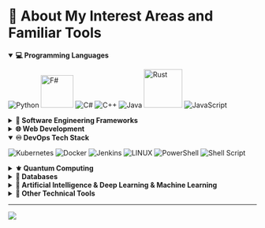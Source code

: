 # 💫 About My Interest Areas and Familiar Tools

<details open>
  <summary><b>💻 Programming Languages</b></summary>
  
  ![Python](https://img.shields.io/badge/python-3670A0?style=for-the-badge&logo=python&logoColor=ffdd54) 
  <img alt="F#" src="https://cdn.icon-icons.com/icons2/2530/PNG/512/fsharp_button_icon_151932.png" width=66px> ![C#](https://img.shields.io/badge/c%23-%23239120.svg?style=for-the-badge&logo=c-sharp&logoColor=white) 
  ![C++](https://img.shields.io/badge/c++-%2300599C.svg?style=for-the-badge&logo=c%2B%2B&logoColor=white) 
  ![Java](https://img.shields.io/badge/java-%23ED8B00.svg?style=for-the-badge&logo=java&logoColor=white) 
  <img alt="Rust" src="https://cdn.icon-icons.com/icons2/2530/PNG/512/rust_button_icon_151922.png" width=78px>
  ![JavaScript](https://img.shields.io/badge/javascript-%23323330.svg?style=for-the-badge&logo=javascript&logoColor=%23F7DF1E) 
  
<!-- ![F#](https://img.shields.io/badge/f%23-%23ED8B00?style=for-the-badge&logo=java&logoColor=white) -->
<!-- ![Go](https://img.shields.io/badge/go-%2300ADD8.svg?style=for-the-badge&logo=go&logoColor=white) -->
<!-- ![Ruby](https://img.shields.io/badge/ruby-%23CC342D.svg?style=for-the-badge&logo=ruby&logoColor=white) -->
  
</details>

<details>
  <summary><b>💯 Software Engineering Frameworks</b></summary>

  ![.Net](https://img.shields.io/badge/.NET-5C2D91?style=for-the-badge&logo=.net&logoColor=white) ![Spring](https://img.shields.io/badge/spring-%236DB33F.svg?style=for-the-badge&logo=spring&logoColor=white) ![React Native](https://img.shields.io/badge/react_native-%2320232a.svg?style=for-the-badge&logo=react&logoColor=%2361DAFB)
</details>

<details>
  <summary><b>🌐 Web Development</b></summary>

![Blazor](https://img.shields.io/badge/blazor-%235C2D91.svg?style=for-the-badge&logo=blazor&logoColor=white) ![HTML5](https://img.shields.io/badge/html5-%23E34F26.svg?style=for-the-badge&logo=html5&logoColor=white) ![CSS3](https://img.shields.io/badge/css3-%231572B6.svg?style=for-the-badge&logo=css3&logoColor=white) ![Bootstrap](https://img.shields.io/badge/bootstrap-%23563D7C.svg?style=for-the-badge&logo=bootstrap&logoColor=white) <!-- ![NodeJS](https://img.shields.io/badge/node.js-6DA55F?style=for-the-badge&logo=node.js&logoColor=white) --> <!-- ![Postman](https://img.shields.io/badge/Postman-FF6C37?style=for-the-badge&logo=postman&logoColor=white) -->
</details>

<details open>
  <summary><b>♾️ DevOps Tech Stack</b></summary>

  ![Kubernetes](https://img.shields.io/badge/kubernetes-%23326ce5.svg?style=for-the-badge&logo=kubernetes&logoColor=white) ![Docker](https://img.shields.io/badge/docker-%230db7ed.svg?style=for-the-badge&logo=docker&logoColor=white) <!-- ![Nginx](https://img.shields.io/badge/nginx-%23009639.svg?style=for-the-badge&logo=nginx&logoColor=white) --> ![Jenkins](https://img.shields.io/badge/jenkins-%232C5263.svg?style=for-the-badge&logo=jenkins&logoColor=white) <!-- ![ContainerD](https://camo.githubusercontent.com/aa03945ad9ddcd2021b35e4e63e70f1d506511c6c5d0d1c5bfebcb78679ab17f/68747470733a2f2f696d672e736869656c64732e696f2f7374617469632f76313f7374796c653d666f722d7468652d6261646765266d6573736167653d636f6e7461696e65726426636f6c6f723d353735373537266c6f676f3d636f6e7461696e657264266c6f676f436f6c6f723d464646464646266c6162656c3d) --> ![LINUX](https://img.shields.io/badge/Linux-FCC624?style=for-the-badge&logo=linux&logoColor=black) ![PowerShell](https://img.shields.io/badge/PowerShell-%235391FE.svg?style=for-the-badge&logo=powershell&logoColor=white) ![Shell Script](https://img.shields.io/badge/shell_script-%23121011.svg?style=for-the-badge&logo=gnu-bash&logoColor=white)
</details>

<details>
  <summary><b>⚜️ Quantum Computing</b></summary>

  ![Qiskit](https://img.shields.io/badge/Qiskit-%236929C4.svg?style=for-the-badge&logo=Qiskit&logoColor=white) ![Q#](https://img.shields.io/badge/q%23(qdk)-%23ED8B00?style=for-the-badge&logo=java&logoColor=white)  &nbsp;&nbsp;&nbsp;&nbsp;&nbsp;&nbsp;&nbsp; 
</details>

<details>
  <summary><b>📇 Databases</b></summary>
  
  ![MariaDB](https://img.shields.io/badge/MariaDB-003545?style=for-the-badge&logo=mariadb&logoColor=white) ![MySQL](https://img.shields.io/badge/mysql-%2300f.svg?style=for-the-badge&logo=mysql&logoColor=white) <!-- ![MongoDB](https://img.shields.io/badge/MongoDB-%234ea94b.svg?style=for-the-badge&logo=mongodb&logoColor=white) -->
</details>

<details>
  <summary><b>🤖 Artificial Intelligence & Deep Learning & Machine Learning </b></summary>

  ![NumPy](https://img.shields.io/badge/numpy-%23013243.svg?style=for-the-badge&logo=numpy&logoColor=white) ![PyTorch](https://img.shields.io/badge/PyTorch-%23EE4C2C.svg?style=for-the-badge&logo=PyTorch&logoColor=white) ![SciPy](https://img.shields.io/badge/SciPy-%230C55A5.svg?style=for-the-badge&logo=scipy&logoColor=%white) ![scikit-learn](https://img.shields.io/badge/scikit--learn-%23F7931E.svg?style=for-the-badge&logo=scikit-learn&logoColor=white)  <!-- ![TensorFlow](https://img.shields.io/badge/TensorFlow-%23FF6F00.svg?style=for-the-badge&logo=TensorFlow&logoColor=white) -->
</details>

<details>
  <summary><b>🔧 Other Technical Tools</b></summary>

  ![Git](https://img.shields.io/badge/git-%23F05033.svg?style=for-the-badge&logo=git&logoColor=white) ![LaTeX](https://img.shields.io/badge/latex-%23008080.svg?style=for-the-badge&logo=latex&logoColor=white) ![Markdown](https://img.shields.io/badge/markdown-%23000000.svg?style=for-the-badge&logo=markdown&logoColor=white) ![Figma](https://img.shields.io/badge/figma-%23F24E1E.svg?style=for-the-badge&logo=figma&logoColor=white) ![Jupyter Notebook](https://img.shields.io/badge/jupyter-%23FA0F00.svg?style=for-the-badge&logo=jupyter&logoColor=white) ![YAML](https://img.shields.io/badge/yaml-%23ffffff.svg?style=for-the-badge&logo=yaml&logoColor=151515) ![Vim](https://img.shields.io/badge/VIM-%2311AB00.svg?style=for-the-badge&logo=vim&logoColor=white)
</details>

<!-- 
![Notion](https://img.shields.io/badge/Notion-%23000000.svg?style=for-the-badge&logo=notion&logoColor=white) 
![Confluence](https://img.shields.io/badge/confluence-%23172BF4.svg?style=for-the-badge&logo=confluence&logoColor=white) 
![Trello](https://img.shields.io/badge/Trello-%23026AA7.svg?style=for-the-badge&logo=Trello&logoColor=white)
![Azure](https://img.shields.io/badge/azure-%230072C6.svg?style=for-the-badge&logo=azure-devops&logoColor=white)
![Arduino](https://img.shields.io/badge/-Arduino-00979D?style=for-the-badge&logo=Arduino&logoColor=white)
![Canva](https://img.shields.io/badge/Canva-%2300C4CC.svg?style=for-the-badge&logo=Canva&logoColor=white)
![JetBrains](https://camo.githubusercontent.com/f6dddef330331de105e15fdeeb291cd6b2efa00ec0e5720247578c270b233d18/68747470733a2f2f696d672e736869656c64732e696f2f7374617469632f76313f7374796c653d666f722d7468652d6261646765266d6573736167653d4a6574427261696e7326636f6c6f723d303030303030266c6f676f3d4a6574427261696e73266c6f676f436f6c6f723d464646464646266c6162656c3d)
![JFrog](https://camo.githubusercontent.com/7a8632fa191f3dec23ebc7dc1c98d086dd9aeac14210add377dfbdb4e08e51a9/68747470733a2f2f696d672e736869656c64732e696f2f7374617469632f76313f7374796c653d666f722d7468652d6261646765266d6573736167653d4a46726f6726636f6c6f723d323232323232266c6f676f3d4a46726f67266c6f676f436f6c6f723d343142463437266c6162656c3d)
![Prometheus](https://camo.githubusercontent.com/bb60f371abb297124a67d009afbfa15b9e0c1502585131e7c27ed86949d229fd/68747470733a2f2f696d672e736869656c64732e696f2f7374617469632f76313f7374796c653d666f722d7468652d6261646765266d6573736167653d50726f6d65746865757326636f6c6f723d453635323243266c6f676f3d50726f6d657468657573266c6f676f436f6c6f723d464646464646266c6162656c3d)
![React](https://camo.githubusercontent.com/67a01fa7cf337616274f39c070a11638f2e65720e414ef55b8dd3f9c2a803b2a/68747470733a2f2f696d672e736869656c64732e696f2f7374617469632f76313f7374796c653d666f722d7468652d6261646765266d6573736167653d526561637426636f6c6f723d323232323232266c6f676f3d5265616374266c6f676f436f6c6f723d363144414642266c6162656c3d)
![Rider](https://camo.githubusercontent.com/2dc31684e6f2960030c147a55bccae21474300e1daa34034b95ad71018d6aa5c/68747470733a2f2f696d672e736869656c64732e696f2f7374617469632f76313f7374796c653d666f722d7468652d6261646765266d6573736167653d526964657226636f6c6f723d303030303030266c6f676f3d5269646572266c6f676f436f6c6f723d464646464646266c6162656c3d)
![VueJS](https://camo.githubusercontent.com/50decafa53f269e4c88e47320b85896b1823a4be4ac8d1913b197111e4a10da1/68747470733a2f2f696d672e736869656c64732e696f2f7374617469632f76313f7374796c653d666f722d7468652d6261646765266d6573736167653d5675652e6a7326636f6c6f723d323232323232266c6f676f3d5675652e6a73266c6f676f436f6c6f723d344643303844266c6162656c3d)

-->

<!--
## 📊 GitHub Stats:

![](https://github-readme-stats.vercel.app/api?username=Zedrichu&theme=chartreuse-dark&hide_border=true&include_all_commits=false&count_private=true)

![](https://github-readme-streak-stats.herokuapp.com/?user=Zedrichu&theme=chartreuse-dark&hide_border=true)


![](https://github-readme-stats.vercel.app/api/top-langs/?username=Zedrichu&theme=chartreuse-dark&hide_border=true&include_all_commits=false&count_private=true&layout=compact)
## 🏆 GitHub Trophies
![](https://github-profile-trophy.vercel.app/?username=Zedrichu&theme=gitdimmed&no-frame=true&no-bg=true&margin-w=4)
-->


---
[![](https://visitcount.itsvg.in/api?id=Zedrichu&icon=0&color=2)](https://visitcount.itsvg.in)

<!-- Proudly created with GPRM ( https://gprm.itsvg.in ) -->

<!--
Here are some ideas to get you started:
- 🔭 I’m currently working on ...
- 🌱 I’m currently learning ...
- 👯 I’m looking to collaborate on ...
- 🤔 I’m looking for help with ...
- 💬 Ask me about ...
- ⚡ Fun fact: ...
-->
